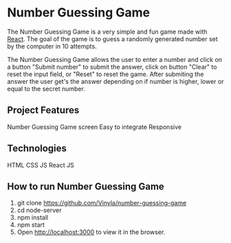 # Number Guessing Game

The Number Guessing Game is a very simple and fun game made with [React](https://reactjs.org/).
The goal of the game is to guess a randomly generated number set by the computer in 10 attempts.

The Number Guessing Game allows the user to enter a number and click on a button "Submit number" to submit the answer, click on button "Clear" to reset the input field, or "Reset" to reset the game.
After submiting the answer the user get's the answer depending on if number is higher, lower or equal to the secret number.

## Project Features

Number Guessing Game screen
Easy to integrate
Responsive

## Technologies

HTML
CSS
JS
React JS

## How to run Number Guessing Game

1. git clone https://github.com/Vinyla/number-guessing-game
2. cd node-server
3. npm install
4. npm start
5. Open [http://localhost:3000](http://localhost:3000) to view it in the browser.
